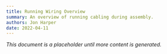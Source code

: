 ```yaml
---
title: Running Wiring Overview
summary: An overview of running cabling during assembly.
authors: Jon Harper
date: 2022-04-11
---
```


*This document is a placeholder until more content is generated.*
